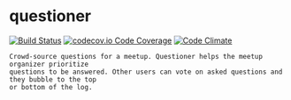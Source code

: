 # questioner

[![Build Status](https://travis-ci.org/okpakomarvis/okpakomarvis.github.io.svg?branch=API)](https://travis-ci.org/okpakomarvis/okpakomarvis.github.io)
[![codecov.io Code Coverage](https://img.shields.io/codecov/c/github/dwyl/hapi-auth-jwt2.svg?maxAge=2592000)](https://codecov.io/github/dwyl/hapi-auth-jwt2?branch=master)
[![Code Climate](https://codeclimate.com/github/cloudfoundry/membrane.png)](https://codeclimate.com/github/cloudfoundry/membrane)

````
Crowd-source questions for a meetup. Questioner helps the meetup organizer prioritize
questions to be answered. Other users can vote on asked questions and they bubble to the top
or bottom of the log.
